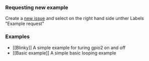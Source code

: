### Requesting new example
Create a [new issue](https://github.com/esp8266/esp8266-wiki/issues/new) and select on the right hand side  unther Labels "Example request"

### Examples
* [[Blinky]] A simple example for turing gpio2 on and off
* [[Basic example]] A simple basic looping example